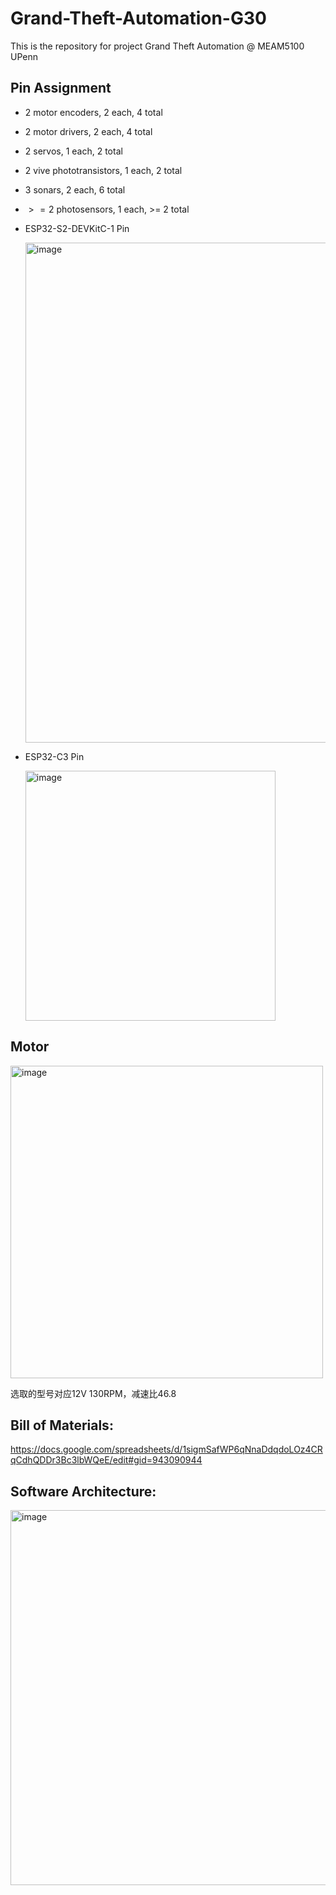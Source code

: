 # Grand-Theft-Automation-G30
This is the repository for project Grand Theft Automation @ MEAM5100 UPenn

## Pin Assignment

* 2 motor encoders, 2 each, 4 total
* 2 motor drivers, 2 each, 4 total
* 2 servos, 1 each, 2 total
* 2 vive phototransistors, 1 each, 2 total
* 3 sonars, 2 each, 6 total
* $>= 2$ photosensors, 1 each, >= 2 total

* ESP32-S2-DEVKitC-1 Pin

  <img width="800" alt="image" src="https://github.com/jbwenjoy/Grand-Theft-Automation-G30/assets/71893666/9d713e5b-7890-40bb-a886-27ce3012f511">

* ESP32-C3 Pin

  <img width="400" alt="image" src="https://github.com/jbwenjoy/Grand-Theft-Automation-G30/assets/71893666/b516f552-dff8-4763-824a-828799c525d0">

## Motor

  <img width="500" alt="image" src="https://github.com/jbwenjoy/Grand-Theft-Automation-G30/assets/71893666/26b69153-a4a2-46c7-958b-7568aa6c0c8d">

  选取的型号对应12V 130RPM，减速比46.8


## Bill of Materials:

  https://docs.google.com/spreadsheets/d/1sigmSafWP6qNnaDdqdoLOz4CRqCdhQDDr3Bc3lbWQeE/edit#gid=943090944

## Software Architecture:

  <img width="600" alt="image" src="https://github.com/jbwenjoy/Grand-Theft-Automation-G30/assets/71893666/cf41ee0e-bd3c-4022-845d-8e9b1f287d1c">

